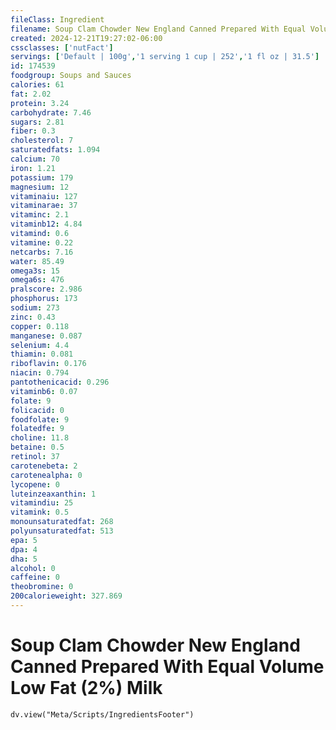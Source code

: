 ```yaml
---
fileClass: Ingredient
filename: Soup Clam Chowder New England Canned Prepared With Equal Volume Low Fat (2%) Milk
created: 2024-12-21T19:27:02-06:00
cssclasses: ['nutFact']
servings: ['Default | 100g','1 serving 1 cup | 252','1 fl oz | 31.5']
id: 174539
foodgroup: Soups and Sauces
calories: 61
fat: 2.02
protein: 3.24
carbohydrate: 7.46
sugars: 2.81
fiber: 0.3
cholesterol: 7
saturatedfats: 1.094
calcium: 70
iron: 1.21
potassium: 179
magnesium: 12
vitaminaiu: 127
vitaminarae: 37
vitaminc: 2.1
vitaminb12: 4.84
vitamind: 0.6
vitamine: 0.22
netcarbs: 7.16
water: 85.49
omega3s: 15
omega6s: 476
pralscore: 2.986
phosphorus: 173
sodium: 273
zinc: 0.43
copper: 0.118
manganese: 0.087
selenium: 4.4
thiamin: 0.081
riboflavin: 0.176
niacin: 0.794
pantothenicacid: 0.296
vitaminb6: 0.07
folate: 9
folicacid: 0
foodfolate: 9
folatedfe: 9
choline: 11.8
betaine: 0.5
retinol: 37
carotenebeta: 2
carotenealpha: 0
lycopene: 0
luteinzeaxanthin: 1
vitamindiu: 25
vitamink: 0.5
monounsaturatedfat: 268
polyunsaturatedfat: 513
epa: 5
dpa: 4
dha: 5
alcohol: 0
caffeine: 0
theobromine: 0
200calorieweight: 327.869
---
```


# Soup Clam Chowder New England Canned Prepared With Equal Volume Low Fat (2%) Milk

```dataviewjs
dv.view("Meta/Scripts/IngredientsFooter")
```